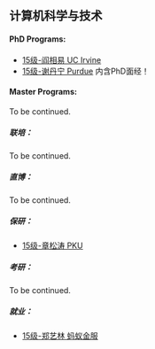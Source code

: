 ## 计算机科学与技术

#### PhD Programs:

  - [15级-阎相易 UC Irvine](个人申请总结/计算机科学与工程系/[US]-15-阎相易.md)
  - [15级-谢丹宁 Purdue](个人申请总结/计算机科学与工程系/[US]-15-谢丹宁.md) 内含PhD面经！

#### Master Programs:

To be continued.

##### 联培：

To be continued.

##### 直博：

To be continued.

##### 保研：

  - [15级-章松涛 PKU](个人申请总结/计算机科学与工程系/[CN]-15-章松涛.md)

##### 考研：

To be continued.

##### 就业：

  - [15级-郑艺林 蚂蚁金服](个人申请总结/计算机科学与工程系/[CN]-15-郑艺林.md)
